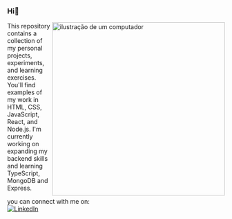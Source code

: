 ### Hi👋

<img src="https://raw.githubusercontent.com/MicaelliMedeiros/micaellimedeiros/master/image/computer-illustration.png" alt="ilustração de um computador" min-width="400px" max-width="400px" width="400px" align="right">

<p align="left"> 
  This repository contains a collection of my personal projects, experiments, and learning exercises. You'll find examples of my work in HTML, CSS, JavaScript, React, and Node.js. I'm currently working on expanding my backend skills and learning TypeScript, MongoDB and Express.
</p>

<p align="left">
  you can connect with me on: <br>
  <a href="https://www.linkedin.com/in/thalia-gama/" title="LinkedIn">
  <img src="https://img.shields.io/badge/-Linkedin-0e76a8?style=flat-square&logo=Linkedin&logoColor=white&link=LINK-DO-SEU-LINKEDIN" alt="LinkedIn"/></a>

</p>
